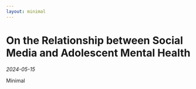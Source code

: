 ```yaml
---
layout: minimal
---
```


# On the Relationship between Social Media and Adolescent Mental Health

*2024-05-15*

Minimal

